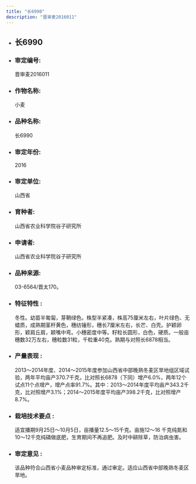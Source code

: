 ```yaml
---
title: "长6990"
description: "晋审麦2016011"
---
```

* ## 长6990
* ###  审定编号:  
   晋审麦2016011

*  ### 作物名称:  
   小麦

*   ###  品种名称: 
    长6990

*   ### 审定年份: 
    2016

*   ### 审定单位:  
    山西省

*   ### 育种者:  
    山西省农业科学院谷子研究所

*   ### 申请者:  
    山西省农业科学院谷子研究所

*   ### 品种来源:  
    03-6564/晋太170。

*   ### 特征特性 : 
    冬性。幼苗半匍匐，芽鞘绿色。株型半紧凑，株高75厘米左右，叶片绿色、无蜡质，成熟期茎秆黄色，穗纺锤形，穗长7厘米左右，长芒、白壳。护颖卵形，颖肩丘肩，颖嘴中弯。小穗密度中等。籽粒长圆形，白色，硬质。一般亩穗数32万左右，穗粒数31粒，千粒重40克。熟期与对照长6878相当。

*   ### 产量表现 : 
    2013～2014年度、2014～2015年度参加山西省中部晚熟冬麦区旱地组区域试验，两年平均亩产370.7千克，比对照长6878（下同）增产6.0%，两年12个试点11个点增产，增产点率91.7%。其中：2013～2014年度平均亩产343.2千克，比对照增产3.1%；2014～2015年度平均亩产398.2千克，比对照增产8.7%。

*   ### 栽培技术要点 : 
    适宜播期9月25日～10月5日，亩播量12.5～15千克。亩施12～16 千克纯氮和10～12千克纯磷做底肥，生育期间不再追肥。及时中耕除草，防治病虫害。

*   ### 审定意见 : 
    该品种符合山西省小麦品种审定标准，通过审定。适应山西省中部晚熟冬麦区旱地。
